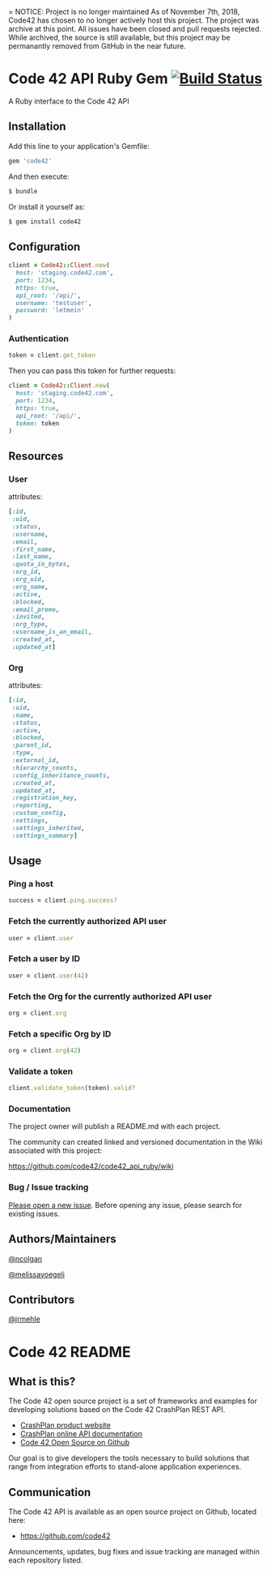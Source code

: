 = NOTICE: Project is no longer maintained
As of November 7th, 2018, Code42 has chosen to no longer actively host this project.  The project was archive at this point.  All issues have been closed and pull requests rejected.  While archived, the source is still available, but this project may be permanantly removed from GitHub in the near future.

# Code 42 API Ruby Gem [![Build Status](https://travis-ci.org/code42/code42_api_ruby.svg?branch=master)](https://travis-ci.org/code42/code42_api_ruby)

A Ruby interface to the Code 42 API

## Installation

Add this line to your application's Gemfile:

```ruby
gem 'code42'
```

And then execute:

```bash
$ bundle
```

Or install it yourself as:

```bash
$ gem install code42
```

## Configuration

```ruby
client = Code42::Client.new(
  host: 'staging.code42.com',
  port: 1234,
  https: true,
  api_root: '/api/',
  username: 'testuser',
  password: 'letmein'
)
```

### Authentication

```ruby
token = client.get_token
```

Then you can pass this token for further requests:

```ruby
client = Code42::Client.new(
  host: 'staging.code42.com',
  port: 1234,
  https: true,
  api_root: '/api/',
  token: token
)
```

## Resources

### User

attributes:

```ruby
[:id,
 :uid,
 :status,
 :username,
 :email,
 :first_name,
 :last_name,
 :quota_in_bytes,
 :org_id,
 :org_uid,
 :org_name,
 :active,
 :blocked,
 :email_promo,
 :invited,
 :org_type,
 :username_is_an_email,
 :created_at,
 :updated_at]
```

### Org

attributes:

```ruby
[:id,
 :uid,
 :name,
 :status,
 :active,
 :blocked,
 :parent_id,
 :type,
 :external_id,
 :hierarchy_counts,
 :config_inheritance_counts,
 :created_at,
 :updated_at,
 :registration_key,
 :reporting,
 :custom_config,
 :settings,
 :settings_inherited,
 :settings_summary]
```

## Usage

### Ping a host

```ruby
success = client.ping.success?
```

### Fetch the currently authorized API user

```ruby
user = client.user
```

### Fetch a user by ID

```ruby
user = client.user(42)
```

### Fetch the Org for the currently authorized API user

```ruby
org = client.org
```

### Fetch a specific Org by ID

```ruby
org = client.org(42)
```

### Validate a token

```ruby
client.validate_token(token).valid?
```

### Documentation

The project owner will publish a README.md with each project.

The community can created linked and versioned documentation in the Wiki associated with this project:

https://github.com/code42/code42_api_ruby/wiki

### Bug / Issue tracking

[Please open a new issue](https://github.com/code42/code42_api_ruby/issues). Before opening any issue, please search for existing issues.

## Authors/Maintainers

[@ncolgan](http://github.com/ncolgan)

[@melissavoegeli](http://github.com/melissavoegeli)

## Contributors

[@jrmehle](http://github.com/jrmehle)

# Code 42 README

## What is this?

The Code 42 open source project is a set of frameworks and examples for developing solutions based on the Code 42 CrashPlan REST API.

* [CrashPlan product website](http://www.crashplan.com/enterprise)
* [CrashPlan online API documentation](http://www.crashplan.com/apidocviewer)
* [Code 42 Open Source on Github](https://github.com/code42)

Our goal is to give developers the tools necessary to build solutions that range from integration efforts to stand-alone application experiences.

##  Communication

The Code 42 API is available as an open source project on Github, located here:

* <https://github.com/code42>

Announcements, updates, bug fixes and issue tracking are managed within each repository listed.
